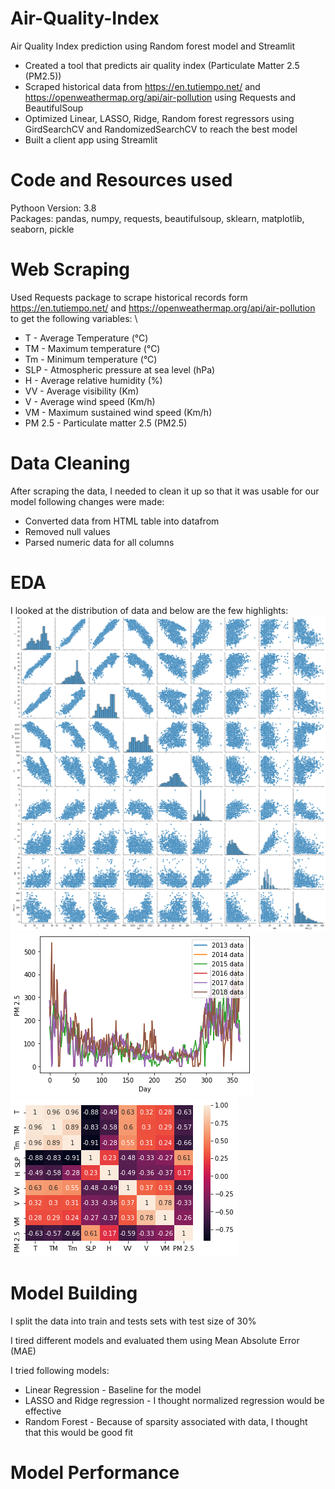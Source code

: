 # Air-Quality-Index
Air Quality Index prediction using Random forest model and Streamlit


* Created a tool that predicts air quality index (Particulate Matter 2.5 (PM2.5))
* Scraped historical data from https://en.tutiempo.net/ and https://openweathermap.org/api/air-pollution using Requests and BeautifulSoup
*  Optimized Linear, LASSO, Ridge, Random forest regressors using GirdSearchCV and RandomizedSearchCV to reach the best model
*  Built a client app using Streamlit


# Code and Resources used
Pythoon Version: 3.8 \
Packages: pandas, numpy, requests, beautifulsoup, sklearn, matplotlib, seaborn,  pickle

# Web Scraping
Used Requests package to scrape historical records form https://en.tutiempo.net/ and https://openweathermap.org/api/air-pollution to get the following variables: \

* T - Average Temperature (°C)
* TM	- Maximum temperature (°C)
* Tm	- Minimum temperature (°C)
* SLP - Atmospheric pressure at sea level (hPa)
* H - Average relative humidity (%)
* VV	- Average visibility (Km)
* V - Average wind speed (Km/h)
* VM	- Maximum sustained wind speed (Km/h)
* PM 2.5 - Particulate matter 2.5 (PM2.5)

# Data Cleaning
After scraping the data, I needed to clean it up so that it was usable for our model following changes were made:

* Converted data from HTML table into datafrom
* Removed null values
* Parsed numeric data for all columns

# EDA
I looked at the distribution of data and below are the few highlights: \
![Alt Text](https://github.com/Harishkumar215/Air-Quality-Index/blob/main/Images/Figure%202021-08-28%20182406.png)
![Alt Text](https://github.com/Harishkumar215/Air-Quality-Index/blob/main/Images/Figure%202021-08-28%20182425.png)
![Alt Text](https://github.com/Harishkumar215/Air-Quality-Index/blob/main/Images/Figure%202021-08-28%20183150.png)

# Model Building
I split the data into train and tests sets with test size of 30%

I tired different models and evaluated them using Mean Absolute Error (MAE)

I tried following models:

* Linear Regression - Baseline for the model
* LASSO and Ridge regression - I thought normalized regression would be effective
* Random Forest - Because of sparsity associated with data, I thought that this would be good fit

# Model Performance



